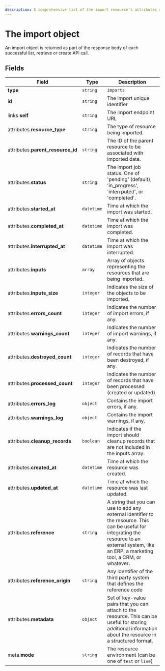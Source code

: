 ```yaml
---
description: A comprehensive list of the import resource's attributes and relationships.
---
```


# The import object

An import object is returned as part of the response body of each successful list, retrieve or create API call.

## Fields

| Field          | Type     | Description                                  |
| -------------- | -------- | -------------------------------------------- |
| **type**       | `string` | `imports`                        |
| **id**         | `string` | The import unique identifier  |
| links.**self** | `string` | The import endpoint URL       |
| attributes.**resource_type** | `string` | The type of resource being imported. |
| attributes.**parent_resource_id** | `string` | The ID of the parent resource to be associated with imported data. |
| attributes.**status** | `string` | The import job status. One of 'pending' (default), 'in_progress', 'interrputed', or 'completed'. |
| attributes.**started_at** | `datetime` | Time at which the import was started. |
| attributes.**completed_at** | `datetime` | Time at which the import was completed. |
| attributes.**interrupted_at** | `datetime` | Time at which the import was interrupted. |
| attributes.**inputs** | `array` | Array of objects representing the resources that are being imported. |
| attributes.**inputs_size** | `integer` | Indicates the size of the objects to be imported. |
| attributes.**errors_count** | `integer` | Indicates the number of import errors, if any. |
| attributes.**warnings_count** | `integer` | Indicates the number of import warnings, if any. |
| attributes.**destroyed_count** | `integer` | Indicates the number of records that have been destroyed, if any. |
| attributes.**processed_count** | `integer` | Indicates the number of records that have been processed (created or updated). |
| attributes.**errors_log** | `object` | Contains the import errors, if any. |
| attributes.**warnings_log** | `object` | Contains the import warnings, if any. |
| attributes.**cleanup_records** | `boolean` | Indicates if the import should cleanup records that are not included in the inputs array. |
| attributes.**created_at** | `datetime` | Time at which the resource was created. |
| attributes.**updated_at** | `datetime` | Time at which the resource was last updated. |
| attributes.**reference** | `string` | A string that you can use to add any external identifier to the resource. This can be useful for integrating the resource to an external system, like an ERP, a marketing tool, a CRM, or whatever. |
| attributes.**reference_origin** | `string` | Any identifier of the third party system that defines the reference code |
| attributes.**metadata** | `object` | Set of key-value pairs that you can attach to the resource. This can be useful for storing additional information about the resource in a structured format. |
| meta.**mode** | `string` | The resource environment \(can be one of `test` or `live`\) |

